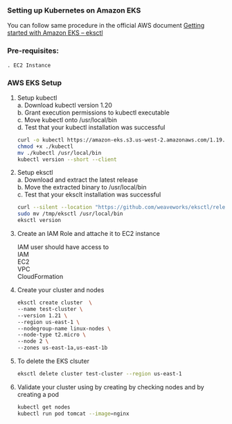### Setting up Kubernetes on Amazon EKS

You can follow same procedure in the official  AWS document [Getting started with Amazon EKS – eksctl](https://docs.aws.amazon.com/eks/latest/userguide/getting-started-eksctl.html)

### Pre-requisites:
    . EC2 Instance

### AWS EKS Setup
1. Setup kubectl   
   a. Download kubectl version 1.20  
   b. Grant execution permissions to kubectl executable   
   c. Move kubectl onto /usr/local/bin   
   d. Test that your kubectl installation was successful    
   ```sh 
   curl -o kubectl https://amazon-eks.s3.us-west-2.amazonaws.com/1.19.6/2021-01-05/bin/linux/amd64/kubectl
   chmod +x ./kubectl
   mv ./kubectl /usr/local/bin 
   kubectl version --short --client
   ```
2. Setup eksctl   
   a. Download and extract the latest release   
   b. Move the extracted binary to /usr/local/bin   
   c. Test that your eksclt installation was successful   
   ```sh
   curl --silent --location "https://github.com/weaveworks/eksctl/releases/latest/download/eksctl_$(uname -s)_amd64.tar.gz" | tar xz -C /tmp
   sudo mv /tmp/eksctl /usr/local/bin
   eksctl version
   ```
  
3. Create an IAM Role and attache it to EC2 instance    

   IAM user should have access to   
   IAM   
   EC2   
   VPC    
   CloudFormation

4. Create your cluster and nodes 
   ```sh
   eksctl create cluster  \
   --name test-cluster \
   --version 1.21 \
   --region us-east-1 \
   --nodegroup-name linux-nodes \
   --node-type t2.micro \
   --node 2 \
   --zones us-east-1a,us-east-1b
   

5. To delete the EKS clsuter 
   ```sh 
   eksctl delete cluster test-cluster --region us-east-1
   ```
   
6. Validate your cluster using by creating by checking nodes and by creating a pod 
   ```sh 
   kubectl get nodes
   kubectl run pod tomcat --image=nginx 
   ```

